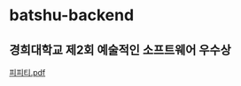 # batshu-backend

## 경희대학교 제2회 예술적인 소프트웨어 우수상


[피피티.pdf](https://prod-files-secure.s3.us-west-2.amazonaws.com/cfa0de23-f508-423e-9891-caaee0531f47/e141b14e-e93d-432d-a642-4f5766f743c3/%E1%84%91%E1%85%B5%E1%84%91%E1%85%B5%E1%84%90%E1%85%B5.pdf)
